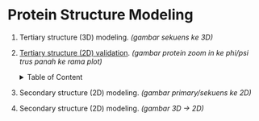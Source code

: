 # Protein Structure Modeling

1. Tertiary structure (3D) modeling.
    *(gambar sekuens ke 3D)*

2. [Tertiary structure (2D) validation](validation.md).
    *(gambar protein zoom in ke phi/psi trus panah ke rama plot)*

    <details>
    <summary>Table of Content</summary>

    - [Using MolProbity Server]().
    - [Using SAVESv6.0]().
    - [Using DeepUMQA]().

    </details>

3. Secondary structure (2D) modeling.
    *(gambar primary/sekuens ke 2D)*

4. Secondary structure (2D) modeling.
    *(gambar 3D -> 2D)*